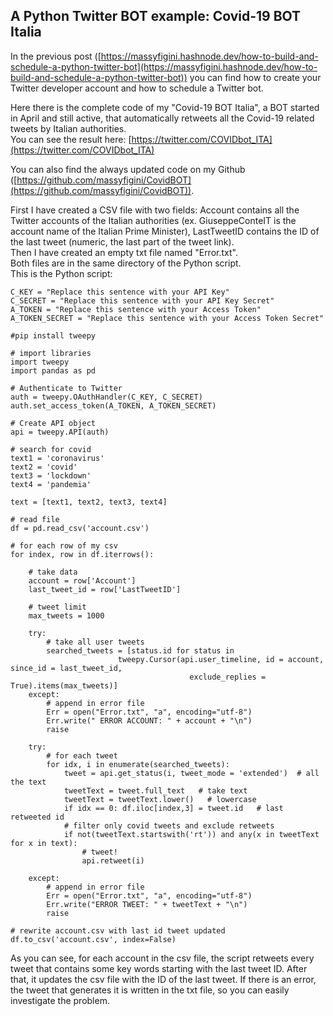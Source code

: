 ## A Python Twitter BOT example: Covid-19 BOT Italia

In the previous post ([https://massyfigini.hashnode.dev/how-to-build-and-schedule-a-python-twitter-bot](https://massyfigini.hashnode.dev/how-to-build-and-schedule-a-python-twitter-bot)) you can find how to create your Twitter developer account and how to schedule a Twitter bot.  

Here there is the complete code of my "Covid-19 BOT Italia", a BOT started in April and still active, that automatically retweets all the Covid-19 related tweets by Italian authorities.  
You can see the result here:  [https://twitter.com/COVIDbot_ITA](https://twitter.com/COVIDbot_ITA)  



You can also find the always updated code on my Github ([https://github.com/massyfigini/CovidBOT](https://github.com/massyfigini/CovidBOT)).  

First I have created a CSV file with two fields: Account contains all the Twitter accounts of the Italian authorities (ex. GiuseppeConteIT is the account name of the Italian Prime Minister), LastTweetID contains the ID of the last tweet (numeric, the last part of the tweet link).  
Then I have created an empty txt file named "Error.txt".  
Both files are in the same directory of the Python script.  
This is the Python script:  

```
C_KEY = "Replace this sentence with your API Key"    
C_SECRET = "Replace this sentence with your API Key Secret"  
A_TOKEN = "Replace this sentence with your Access Token"  
A_TOKEN_SECRET = "Replace this sentence with your Access Token Secret"  

#pip install tweepy

# import libraries
import tweepy
import pandas as pd

# Authenticate to Twitter
auth = tweepy.OAuthHandler(C_KEY, C_SECRET)
auth.set_access_token(A_TOKEN, A_TOKEN_SECRET)

# Create API object
api = tweepy.API(auth)

# search for covid
text1 = 'coronavirus'
text2 = 'covid'
text3 = 'lockdown'
text4 = 'pandemia'

text = [text1, text2, text3, text4]

# read file
df = pd.read_csv('account.csv')

# for each row of my csv
for index, row in df.iterrows():
    
    # take data
    account = row['Account']
    last_tweet_id = row['LastTweetID']
    
    # tweet limit
    max_tweets = 1000
    
    try:
        # take all user tweets
        searched_tweets = [status.id for status in 
                        tweepy.Cursor(api.user_timeline, id = account, since_id = last_tweet_id,
                                        exclude_replies = True).items(max_tweets)]
    except:
        # append in error file
        Err = open("Error.txt", "a", encoding="utf-8")
        Err.write(" ERROR ACCOUNT: " + account + "\n")
        raise
    
    try:
        # for each tweet
        for idx, i in enumerate(searched_tweets):
            tweet = api.get_status(i, tweet_mode = 'extended')  # all the text
            tweetText = tweet.full_text   # take text
            tweetText = tweetText.lower()   # lowercase
            if idx == 0: df.iloc[index,3] = tweet.id   # last retweeted id
            # filter only covid tweets and exclude retweets
            if not(tweetText.startswith('rt')) and any(x in tweetText for x in text):
                # tweet!    
                api.retweet(i)
             
    except:
        # append in error file
        Err = open("Error.txt", "a", encoding="utf-8")
        Err.write("ERROR TWEET: " + tweetText + "\n")
        raise

# rewrite account.csv with last id tweet updated
df.to_csv('account.csv', index=False)
``` 

As you can see, for each account in the csv file, the script retweets every tweet that contains some key words starting with the last tweet ID. After that, it updates the csv file with the ID of the last tweet. If there is an error, the tweet that generates it is written in the txt file, so you can easily investigate the problem.